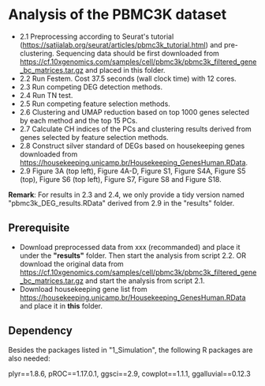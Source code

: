 # Analysis of the PBMC3K dataset

- 2.1 Preprocessing according to Seurat's tutorial (https://satijalab.org/seurat/articles/pbmc3k_tutorial.html) and pre-clustering. Sequencing data should be first downloaded from https://cf.10xgenomics.com/samples/cell/pbmc3k/pbmc3k_filtered_gene_bc_matrices.tar.gz and placed in this folder.
- 2.2 Run Festem. Cost 37.5 seconds (wall clock time) with 12 cores.
- 2.3 Run competing DEG detection methods.
- 2.4 Run TN test.
- 2.5 Run competing feature selection methods.
- 2.6 Clustering and UMAP reduction based on top 1000 genes selected by each method and the top 15 PCs.
- 2.7 Calculate CH indices of the PCs and clustering results derived from genes selected by feature selection methods.
- 2.8 Construct silver standard of DEGs based on housekeeping genes downloaded from https://housekeeping.unicamp.br/Housekeeping_GenesHuman.RData.
- 2.9 Figure 3A (top left), Figure 4A-D, Figure S1, Figure S4A, Figure S5 (top), Figure S6 (top left), Figure S7, Figure S8 and Figure S18.

**Remark**: For results in 2.3 and 2.4, we only provide a tidy version named "pbmc3k_DEG_results.RData" derived from 2.9 in the "results" folder.

## Prerequisite

- Download preprocessed data from xxx (recommanded) and place it under the **"results"** folder. Then start the analysis from script 2.2. OR download the original data from https://cf.10xgenomics.com/samples/cell/pbmc3k/pbmc3k_filtered_gene_bc_matrices.tar.gz and start the analysis from script 2.1.
- Download housekeeping gene list from https://housekeeping.unicamp.br/Housekeeping_GenesHuman.RData and place it in **this** folder.

## Dependency

Besides the packages listed in "1_Simulation", the following R packages are also needed:

plyr==1.8.6, pROC==1.17.0.1, ggsci==2.9, cowplot==1.1.1, ggalluvial==0.12.3
